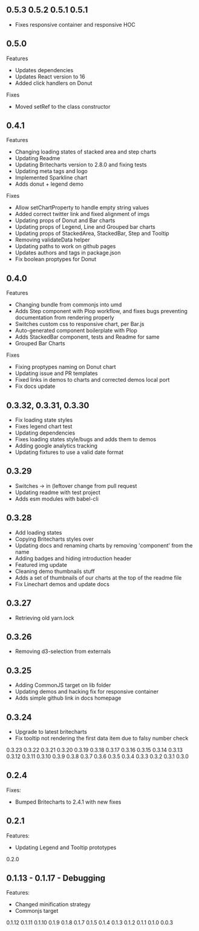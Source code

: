 0.5.3
0.5.2
0.5.1
0.5.1
-----
* Fixes responsive container and responsive HOC

0.5.0
-----
Features
* Updates dependencies
* Updates React version to 16
* Added click handlers on Donut

Fixes
* Moved setRef to the class constructor

0.4.1
-----
Features
* Changing loading states of stacked area and step charts
* Updating Readme
* Updating Britecharts version to 2.8.0 and fixing tests
* Updating meta tags and logo
* Implemented Sparkline chart
* Adds donut + legend demo

Fixes
* Allow setChartProperty to handle empty string values
* Added correct twitter link and fixed alignment of imgs
* Updating props of Donut and Bar charts
* Updating props of Legend, Line and Grouped bar charts
* Updating props of StackedArea, StackedBar, Step and Tooltip
* Removing validateData helper
* Updating paths to work on github pages
* Updates authors and tags in package.json
* Fix boolean proptypes for Donut

0.4.0
-----
Features
* Changing bundle from commonjs into umd
* Adds Step component with Plop workflow, and fixes bugs preventing documentation from rendering properly
* Switches custom css to responsive chart, per Bar.js
* Auto-generated component boilerplate with Plop
* Adds StackedBar component, tests and Readme for same
* Grouped Bar Charts

Fixes
* Fixing proptypes naming on Donut chart
* Updating issue and PR templates
* Fixed links in demos to charts and corrected demos local port
* Fix docs update

0.3.32, 0.3.31, 0.3.30
----------------------
* Fix loading state styles
* Fixes legend chart test
* Updating dependencies
* Fixes loading states style/bugs and adds them to demos
* Adding google analytics tracking
* Updating fixtures to use a valid date format

0.3.29
------
* Switches -> in (leftover change from pull request
* Updating readme with test project
* Adds esm modules with babel-cli

0.3.28
------
* Add loading states
* Copying Britecharts styles over
* Updating docs and renaming charts by removing 'component' from the name
* Adding badges and hiding introduction header
* Featured img update
* Cleaning demo thumbnails stuff
* Adds a set of thumbnails of our charts at the top of the readme file
* Fix Linechart demos and update docs

0.3.27
------
* Retrieving old yarn.lock

0.3.26
------
* Removing d3-selection from externals

0.3.25
------
* Adding CommonJS target on lib folder
* Updating demos and hacking fix for responsive container
* Adds simple github link in docs homepage

0.3.24
------
* Upgrade to latest britecharts
* Fix tooltip not rendering the first data item due to falsy number check

0.3.23
0.3.22
0.3.21
0.3.20
0.3.19
0.3.18
0.3.17
0.3.16
0.3.15
0.3.14
0.3.13
0.3.12
0.3.11
0.3.10
0.3.9
0.3.8
0.3.7
0.3.6
0.3.5
0.3.4
0.3.3
0.3.2
0.3.1
0.3.0

0.2.4
-----
Fixes:
* Bumped Britecharts to 2.4.1 with new fixes

0.2.1
-----
Features:
* Updating Legend and Tooltip prototypes

0.2.0

0.1.13 - 0.1.17 - Debugging
--------------
Features:
* Changed minification strategy
* Commonjs target

0.1.12
0.1.11
0.1.10
0.1.9
0.1.8
0.1.7
0.1.5
0.1.4
0.1.3
0.1.2
0.1.1
0.1.0
0.0.3

